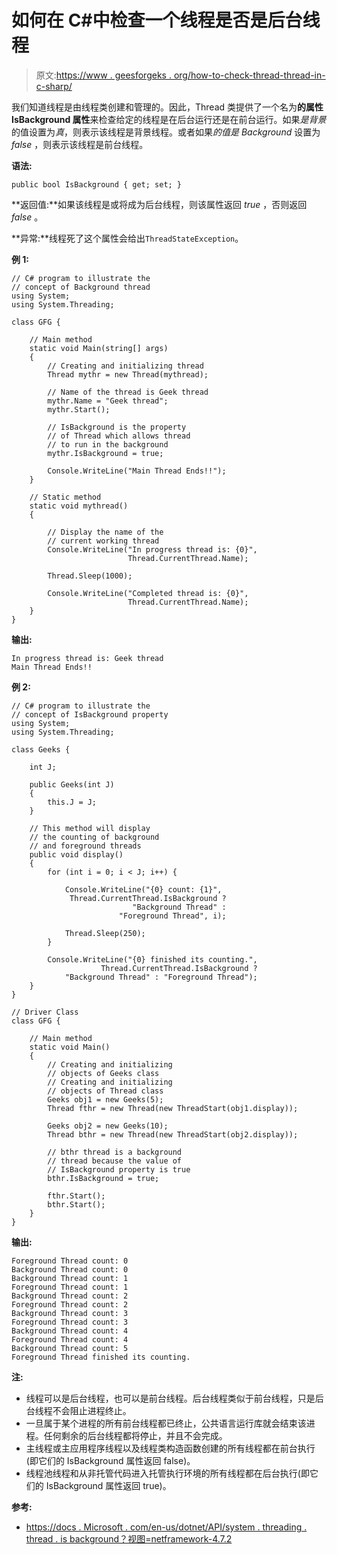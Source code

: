# 如何在 C#中检查一个线程是否是后台线程

> 原文:[https://www . geesforgeks . org/how-to-check-thread-thread-in-c-sharp/](https://www.geeksforgeeks.org/how-to-check-whether-a-thread-is-a-background-thread-or-not-in-c-sharp/)

我们知道线程是由线程类创建和管理的。因此，Thread 类提供了一个名为**的属性 IsBackground 属性**来检查给定的线程是在后台运行还是在前台运行。如果*是背景*的值设置为*真*，则表示该线程是背景线程。或者如果*的值是 Background* 设置为 *false* ，则表示该线程是前台线程。

**语法:**

```
public bool IsBackground { get; set; }
```

**返回值:**如果该线程是或将成为后台线程，则该属性返回 *true* ，否则返回 *false* 。

**异常:**线程死了这个属性会给出`ThreadStateException`。

**例 1:**

```
// C# program to illustrate the
// concept of Background thread
using System;
using System.Threading;

class GFG {

    // Main method
    static void Main(string[] args)
    {
        // Creating and initializing thread
        Thread mythr = new Thread(mythread);

        // Name of the thread is Geek thread
        mythr.Name = "Geek thread";
        mythr.Start();

        // IsBackground is the property
        // of Thread which allows thread
        // to run in the background
        mythr.IsBackground = true;

        Console.WriteLine("Main Thread Ends!!");
    }

    // Static method
    static void mythread()
    {

        // Display the name of the
        // current working thread
        Console.WriteLine("In progress thread is: {0}",
                          Thread.CurrentThread.Name);

        Thread.Sleep(1000);

        Console.WriteLine("Completed thread is: {0}",
                          Thread.CurrentThread.Name);
    }
}
```

**输出:**

```
In progress thread is: Geek thread
Main Thread Ends!!

```

**例 2:**

```
// C# program to illustrate the
// concept of IsBackground property
using System;
using System.Threading;

class Geeks {

    int J;

    public Geeks(int J)
    {
        this.J = J;
    }

    // This method will display
    // the counting of background
    // and foreground threads
    public void display()
    {
        for (int i = 0; i < J; i++) {

            Console.WriteLine("{0} count: {1}", 
             Thread.CurrentThread.IsBackground ? 
                           "Background Thread" : 
                        "Foreground Thread", i);

            Thread.Sleep(250);
        }

        Console.WriteLine("{0} finished its counting.",
                    Thread.CurrentThread.IsBackground ?
            "Background Thread" : "Foreground Thread");
    }
}

// Driver Class
class GFG {

    // Main method
    static void Main()
    {
        // Creating and initializing
        // objects of Geeks class
        // Creating and initializing 
        // objects of Thread class
        Geeks obj1 = new Geeks(5);
        Thread fthr = new Thread(new ThreadStart(obj1.display));

        Geeks obj2 = new Geeks(10);
        Thread bthr = new Thread(new ThreadStart(obj2.display));

        // bthr thread is a background
        // thread because the value of
        // IsBackground property is true
        bthr.IsBackground = true;

        fthr.Start();
        bthr.Start();
    }
}
```

**输出:**

```
Foreground Thread count: 0
Background Thread count: 0
Background Thread count: 1
Foreground Thread count: 1
Background Thread count: 2
Foreground Thread count: 2
Background Thread count: 3
Foreground Thread count: 3
Background Thread count: 4
Foreground Thread count: 4
Background Thread count: 5
Foreground Thread finished its counting.

```

**注:**

*   线程可以是后台线程，也可以是前台线程。后台线程类似于前台线程，只是后台线程不会阻止进程终止。
*   一旦属于某个进程的所有前台线程都已终止，公共语言运行库就会结束该进程。任何剩余的后台线程都将停止，并且不会完成。
*   主线程或主应用程序线程以及线程类构造函数创建的所有线程都在前台执行(即它们的 IsBackground 属性返回 false)。
*   线程池线程和从非托管代码进入托管执行环境的所有线程都在后台执行(即它们的 IsBackground 属性返回 true)。

**参考:**

*   [https://docs . Microsoft . com/en-us/dotnet/API/system . threading . thread . is background？视图=netframework-4.7.2](https://docs.microsoft.com/en-us/dotnet/api/system.threading.thread.isbackground?view=netframework-4.7.2)